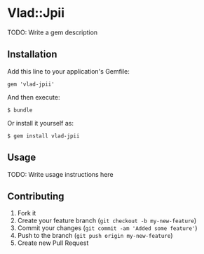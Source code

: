 # Vlad::Jpii

TODO: Write a gem description

## Installation

Add this line to your application's Gemfile:

    gem 'vlad-jpii'

And then execute:

    $ bundle

Or install it yourself as:

    $ gem install vlad-jpii

## Usage

TODO: Write usage instructions here

## Contributing

1. Fork it
2. Create your feature branch (`git checkout -b my-new-feature`)
3. Commit your changes (`git commit -am 'Added some feature'`)
4. Push to the branch (`git push origin my-new-feature`)
5. Create new Pull Request
